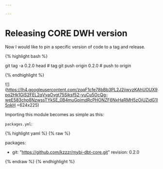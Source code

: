 ```yaml
---

---
```

# Releasing CORE DWH version

Now I would like to pin a specific version of code to a tag and release.

{% highlight bash %}

git tag -a 0.2.0 head # tag
git push origin 0.2.0 # push to origin

{% endhighlight %}

![](https://lh4.googleusercontent.com/zoqF1cfe78bBb3PL2J2jiwyzKAhUOUX9po2Hk1GiS2FEL2qVyaOvgt75Siksf52-yuCu5OcQg-weE583chp8NzwssTYkSE_0B4muGpimdRcPHONZF6NxHaRMH5zOjUZidG1l5nkH =624x225)

Importing this module becomes as simple as this:

`packages.yml`:

{% highlight yaml %}
{% raw %}

packages:
 - git: "https://github.com/kzzzr/mybi-dbt-core.git"
   revision: 0.2.0

{% endraw %}
{% endhighlight %}
